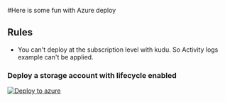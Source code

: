 #Here is some fun with Azure deploy
## Rules
- You can't deploy at the subscription level with kudu. So Activity logs example can't be applied.

### Deploy a storage account with lifecycle enabled
[![Deploy to azure](https://azuredeploy.net/deploybutton.svg)](https://deploy.azure.com/?repository=https://github.com/SCOMnewbie/Azure/tree/master/ARM/Activitylogs/EventHUBOnly?ptml=parameters.azuredeploy.json)
